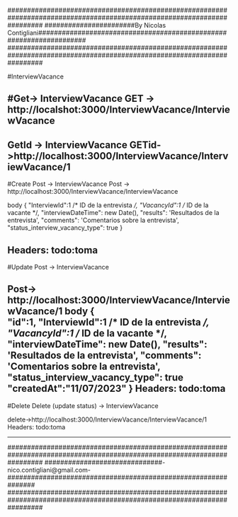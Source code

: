 
#########################################################################################################################
#######################By Nicolas Contigliani####################################################################
######################################################################################################################### 


#InterviewVacance

#Get-> InterviewVacance
GET -> http://localshot:3000/InterviewVacance/InterviewVacance
------------------------------

GetId -> InterviewVacance
GETid->http://localhost:3000/InterviewVacance/InterviewVacance/1
------------------------------

#Create Post -> InterviewVacance
Post -> http://localhost:3000/InterviewVacance/InterviewVacance

body 
{
        "InterviewId":1 /* ID de la entrevista */,
        "VacancyId":1 /* ID de la vacante */,
        "interviewDateTime": new Date(),
        "results": 'Resultados de la entrevista',
        "comments": 'Comentarios sobre la entrevista',
        "status_interview_vacancy_type": true
}

Headers:    todo:toma
----------------------------------------
#Update Post -> InterviewVacance

Post-> http://localhost:3000/InterviewVacance/InterviewVacance/1
body 
{  
   "id":1,
   "InterviewId":1 /* ID de la entrevista */,
   "VacancyId":1 /* ID de la vacante */,
   "interviewDateTime": new Date(),
   "results": 'Resultados de la entrevista',
   "comments": 'Comentarios sobre la entrevista',
   "status_interview_vacancy_type": true
   "createdAt":"11/07/2023"
}
Headers:    todo:toma
--------------------------------------------------

#Delete Delete (update status) -> InterviewVacance

delete->http://localhost:3000/InterviewVacance/InterviewVacance/1 
Headers:    todo:toma

---------------------------------------------------


#########################################################################################################################
##############################-nico.contigliani@gmail.com-############################################################### 
#########################################################################################################################
